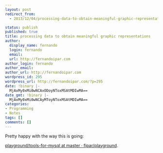```yaml
---
layout: post
redirect_from:
  - 2013/12/04/processing-data-to-obtain-meaningful-graphic-representations/

status: publish
published: true
title: processing data to obtain meaningful graphic representations
author:
  display_name: fernando
  login: fernando
  email: 
  url: http://fernandoipar.com
author_login: fernando
author_email: 
author_url: http://fernandoipar.com
wordpress_id: 295
wordpress_url: http://fernandoipar.com/?p=295
date: !binary |-
  MjAxMy0xMi0wNCAxODoyNToxMSAtMDIwMA==
date_gmt: !binary |-
  MjAxMy0xMi0wNCAyMToyNToxMSAtMDIwMA==
categories:
- Programming
- Notes
tags: []
comments: []
---
```

<p>Pretty happy with the way this is going:</p>
<p><a href="https://github.com/fipar/playground/tree/master/tools-for-mysql">playground/tools-for-mysql at master · fipar/playground</a>.</p>
<p>&nbsp;</p>
